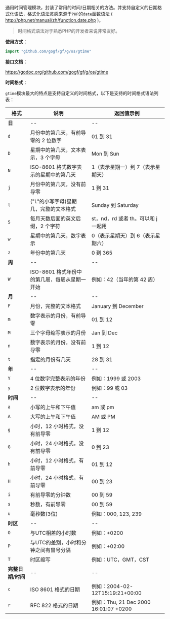 
通用时间管理模块，封装了常用的时间/日期相关的方法。并支持自定义的日期格式化语法，格式化语法灵感来源于`PHP`的`date`函数语法 ( http://php.net/manual/zh/function.date.php )。

> 时间格式语法对于熟悉PHP的开发者来说非常友好。

**使用方式**：
```go
import "github.com/gogf/gf/g/os/gtime"
```

**接口文档**： 

https://godoc.org/github.com/gogf/gf/g/os/gtime

**时间格式**：

`gtime`模块最大的特点是支持自定义的时间格式，以下是支持的时间格式语法列表：

格式 | 说明 | 返回值示例
-- | -- | --
**日** | -- | --
`d` | 月份中的第几天，有前导零的 2 位数字 | 01 到 31
`D` | 星期中的第几天，文本表示，3 个字母 | Mon 到 Sun
`N` | ISO-8601 格式数字表示的星期中的第几天 | 1（表示星期一）到 7（表示星期天）
`j` | 月份中的第几天，没有前导零 | 1 到 31
`l` | ("L"的小写字母)星期几，完整的文本格式 | Sunday 到 Saturday
`S` | 每月天数后面的英文后缀，2 个字符 | st，nd，rd 或者 th。可以和 j 一起用
`w` | 星期中的第几天，数字表示 | 0（表示星期天）到 6（表示星期六）
`z` | 年份中的第几天 | 0 到 365
**周** | -- | --
`W` | ISO-8601   格式年份中的第几周，每周从星期一开始 | 例如：42（当年的第 42 周）
**月** | -- | --
`F` | 月份，完整的文本格式 | January 到 December
`m` | 数字表示的月份，有前导零 | 01 到 12
`M` | 三个字母缩写表示的月份 | Jan 到 Dec
`n` | 数字表示的月份，没有前导零 | 1 到 12
`t` | 指定的月份有几天 | 28 到 31
**年** | -- | --
`Y` | 4 位数字完整表示的年份 | 例如：1999 或 2003
`y` | 2 位数字表示的年份 | 例如：99 或 03
**时间** | -- | --
`a` | 小写的上午和下午值 | am 或 pm
`A` | 大写的上午和下午值 | AM 或 PM
`g` | 小时，12 小时格式，没有前导零 | 1 到 12
`G` | 小时，24 小时格式，没有前导零 | 0 到 23
`h` | 小时，12 小时格式，有前导零 | 01 到 12
`H` | 小时，24 小时格式，有前导零 | 00 到 23
`i` | 有前导零的分钟数 | 00 到 59
`s` | 秒数，有前导零 | 00 到 59
`u` | 毫秒数(3位) | 例如：000, 123, 239
**时区** | -- | --
`O` | 与UTC相差的小时数 | 例如：+0200
`P` | 与UTC的差别，小时和分钟之间有冒号分隔 | 例如：+02:00
`T` | 时区缩写 | 例如：UTC，GMT，CST
**完整日期/时间** | -- | --
`c` | ISO 8601 格式的日期 | 例如：2004-02-12T15:19:21+00:00
`r` | RFC 822 格式的日期 | 例如：Thu, 21 Dec 2000 16:01:07 +0200


